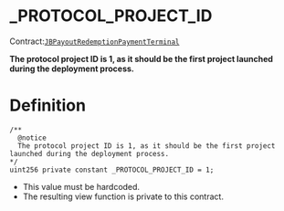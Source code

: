 # _PROTOCOL_PROJECT_ID

Contract:[`JBPayoutRedemptionPaymentTerminal`](../)​‌

**The protocol project ID is 1, as it should be the first project launched during the deployment process.** 

# Definition

```solidity
/**
  @notice
  The protocol project ID is 1, as it should be the first project launched during the deployment process.
*/
uint256 private constant _PROTOCOL_PROJECT_ID = 1;
```

* This value must be hardcoded.
* The resulting view function is private to this contract.